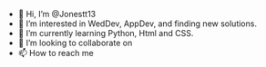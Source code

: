 - 👋 Hi, I’m @Jonestt13
- 👀 I’m interested in WedDev, AppDev, and finding new solutions. 
- 🌱 I’m currently learning Python, Html and CSS.
- 💞️ I’m looking to collaborate on 
- 📫 How to reach me 

<!---
Jonestt13/Jonestt13 is a ✨ special ✨ repository because its `README.md` (this file) appears on your GitHub profile.
You can click the Preview link to take a look at your changes.
--->
